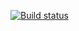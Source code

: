 [![Build status](https://ci.appveyor.com/api/projects/status/u296c08dw9bo0499?svg=true)](https://ci.appveyor.com/project/sarkomath/patterns-testmode)